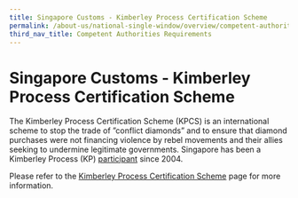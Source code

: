 ```yaml
---
title: Singapore Customs - Kimberley Process Certification Scheme
permalink: /about-us/national-single-window/overview/competent-authorities-requirements/singapore-customs---kimberley-process-certification-scheme
third_nav_title: Competent Authorities Requirements
---
```



# Singapore Customs - Kimberley Process Certification Scheme

The Kimberley Process Certification Scheme (KPCS) is an international scheme to stop the trade of ”conflict diamonds” and to ensure that diamond purchases were not financing violence by rebel movements and their allies seeking to undermine legitimate governments. Singapore has been a Kimberley Process (KP)  [participant](/news-and-media/circulars/2004-03-31-Circular072004.pdf)  since 2004.

Please refer to the  [Kimberley Process Certification Scheme](/businesses/customs-schemes-licences-framework/kimberley-process-certification-scheme)  page for more information.



